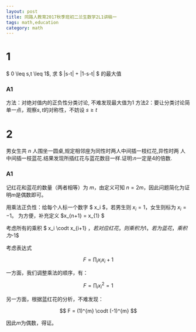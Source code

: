 ```yaml
---
layout: post
title: 同路人教育2017秋季班初二兰生数学2L1讲稿一
tags: math,education
category: math
---
```


# 1

$ 0 \leq s,t \leq 1$, 求 $ |s-t| + |1-s-t| $ 的最大值

### A1
方法：对绝对值内的正负性分类讨论, 不难发现最大值为$1$
方法2：要让分类讨论简单一点，观察$s,t$的对称性，不妨设 $s \geq t$

# 2

男女生共 $n$ 人围坐一圆桌,规定相邻座为同性时两人中间插一枝红花,异性时两
人中间插一枝蓝花.结果发现所插红花与蓝花数目一样.证明:$n$一定是4的倍数.

### A1

记红花和蓝花的数量（两者相等）为 $m$，由定义可知 $n = 2m$，因此问题简化为证明$m$是偶数即可。

用乘法正负性：给每个人标一个数字 $ x_i $，若男生则 $x_i = 1$，女生则标为 $x_i = -1$。
为方便，补充定义 $x_{n+1} = x_{1} $

考虑所有的乘积 $ x_i \codt x_{i+1} $，若对应红花，则乘积为$1$，若为蓝花，乘积为$-1$

考虑表达式

$$
    F = \prod_i {x_i}{x_i+1}
$$
    
一方面，我们调整乘法的顺序，有：

$$ 
    F = \prod_i x_i^2 = 1
$$

另一方面，根据蓝红花的分析，不难发现：

$$
    F = (1)^{m} \codt (-1)^{m}
$$

因此$m$为偶数，得证。